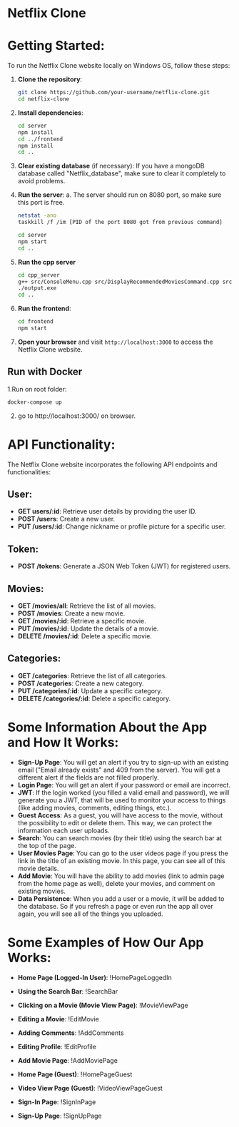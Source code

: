 # Netflix Clone


# Getting Started:
To run the Netflix Clone website locally on Windows OS, follow these steps:

1. **Clone the repository**:
   ```bash
   git clone https://github.com/your-username/netflix-clone.git
   cd netflix-clone
   ```

2. **Install dependencies**:
   ```bash
   cd server
   npm install
   cd ../frontend
   npm install
   cd ..
   ```

3. **Clear existing database** (if necessary):
   If you have a mongoDB database called "Netflix_database", make sure to clear it completely to avoid problems.

4. **Run the server**:
   a. The server should run on 8080 port, so make sure this port is free.
   ```bash
   netstat -ano
   taskkill /f /im [PID of the port 8080 got from previous command]
   ```
   ```bash
   cd server
   npm start
   cd ..
   ```

6. **Run the cpp server**
   ```bash
   cd cpp_server
   g++ src/ConsoleMenu.cpp src/DisplayRecommendedMoviesCommand.cpp src/AddMovieCommand.cpp src/HelpCommand.cpp src/DeleteCommand.cpp src/Utils.cpp -o output.exe -lws2_32
   ./output.exe
   cd ..
   ```

7. **Run the frontend**:
   ```bash
   cd frontend
   npm start
   ```

8. **Open your browser** and visit `http://localhost:3000` to access the Netflix Clone website.

## Run with Docker
1.Run on root folder:
```bash
docker-compose up
```
2. go to http://localhost:3000/ on browser. 

# API Functionality:
The Netflix Clone website incorporates the following API endpoints and functionalities:

## User:
- **GET users/:id**: Retrieve user details by providing the user ID.
- **POST /users**: Create a new user.
- **PUT /users/:id**: Change nickname or profile picture for a specific user.

## Token:
- **POST /tokens**: Generate a JSON Web Token (JWT) for registered users.

## Movies:
- **GET /movies/all**: Retrieve the list of all movies.
- **POST /movies**: Create a new movie.
- **GET /movies/:id**: Retrieve a specific movie.
- **PUT /movies/:id**: Update the details of a movie.
- **DELETE /movies/:id**: Delete a specific movie.

## Categories:
- **GET /categories**: Retrieve the list of all categories.
- **POST /categories**: Create a new category.
- **PUT /categories/:id**: Update a specific category.
- **DELETE /categories/:id**: Delete a specific category.

# Some Information About the App and How It Works:
- **Sign-Up Page**: You will get an alert if you try to sign-up with an existing email ("Email already exists" and 409 from the server). You will get a different alert if the fields are not filled properly.
- **Login Page**: You will get an alert if your password or email are incorrect.
- **JWT**: If the login worked (you filled a valid email and password), we will generate you a JWT, that will be used to monitor your access to things (like adding movies, comments, editing things, etc.).
- **Guest Access**: As a guest, you will have access to the movie, without the possibility to edit or delete them. This way, we can protect the information each user uploads.
- **Search**: You can search movies (by their title) using the search bar at the top of the page.
- **User Movies Page**: You can go to the user videos page if you press the link in the title of an existing movie. In this page, you can see all of this movie details.
- **Add Movie**: You will have the ability to add movies (link to admin page from the home page as well), delete your movies, and comment on existing movies.
- **Data Persistence**: When you add a user or a movie, it will be added to the database. So if you refresh a page or even run the app all over again, you will see all of the things you uploaded.

# Some Examples of How Our App Works:

- **Home Page (Logged-In User)**:
  !HomePageLoggedIn

- **Using the Search Bar**:
  !SearchBar

- **Clicking on a Movie (Movie View Page)**:
  !MovieViewPage

- **Editing a Movie**:
  !EditMovie

- **Adding Comments**:
  !AddComments

- **Editing Profile**:
  !EditProfile

- **Add Movie Page**:
  !AddMoviePage

- **Home Page (Guest)**:
  !HomePageGuest

- **Video View Page (Guest)**:
  !VideoViewPageGuest

- **Sign-In Page**:
  !SignInPage

- **Sign-Up Page**:
  !SignUpPage
